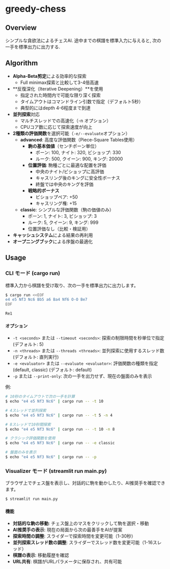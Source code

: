 # greedy-chess

## Overview

シンプルな貪欲法によるチェスAI.
途中までの棋譜を標準入力に与えると, 次の一手を標準出力に出力する.

## Algorithm

- **Alpha-Beta剪定**による効率的な探索
    - Full minimax探索と比較して3-4倍高速
- **反復深化（Iterative Deepening）**を使用
    - 指定された時間内で可能な限り深く探索
    - タイムアウトはコマンドライン引数で指定（デフォルト5秒）
    - 典型的にはdepth 4-6程度まで到達
- **並列探索**対応
    - マルチスレッドでの高速化（-n オプション）
    - CPUコア数に応じて探索速度が向上
- **2種類の評価関数**を選択可能（`-e/--evaluate`オプション）
    - **advanced**: 高度な評価関数（Piece-Square Tables使用）
        - **駒の基本価値**（センチポーン単位）
            - ポーン: 100, ナイト: 320, ビショップ: 330
            - ルーク: 500, クイーン: 900, キング: 20000
        - **位置評価**: 駒種ごとに最適な配置を評価
            - 中央のナイト/ビショップに高評価
            - キャスリング後のキングに安全性ボーナス
            - 終盤では中央のキングを評価
        - **戦略的ボーナス**
            - ビショップペア: +50
            - キャスリング権: +15
    - **classic**: シンプルな評価関数（駒の価値のみ）
        - ポーン: 1, ナイト: 3, ビショップ: 3
        - ルーク: 5, クイーン: 9, キング: 999
        - 位置評価なし（比較・検証用）
- **キャッシュシステム**による結果の再利用
- **オープニングブック**による序盤の最適化

## Usage

### CLI モード (cargo run)

標準入力から棋譜を受け取り、次の一手を標準出力に出力します。

```bash
$ cargo run <<EOF
e4 e5 Nf3 Nc6 Bb5 a6 Ba4 Nf6 O-O Be7
EOF

Re1
```

#### オプション

- `-t <seconds>` または `--timeout <seconds>`: 探索の制限時間を秒単位で指定 (デフォルト: 5)
- `-n <threads>` または `--threads <threads>`: 並列探索に使用するスレッド数 (デフォルト: 直列実行)
- `-e <evaluator>` または `--evaluate <evaluator>`: 評価関数の種類を指定 (default, classic) (デフォルト: default)
- `-p` または `--print-only`: 次の一手を出力せず、現在の盤面のみを表示

例:
```bash
# 10秒のタイムアウトで次の一手を計算
$ echo "e4 e5 Nf3 Nc6" | cargo run -- -t 10

# 4スレッドで並列探索
$ echo "e4 e5 Nf3 Nc6" | cargo run -- -t 5 -n 4

# 8スレッドで10秒間探索
$ echo "e4 e5 Nf3 Nc6" | cargo run -- -t 10 -n 8

# クラシック評価関数を使用
$ echo "e4 e5 Nf3 Nc6" | cargo run -- -e classic

# 盤面のみを表示
$ echo "e4 e5 Nf3 Nc6" | cargo run -- -p
```

### Visualizer モード (streamlit run main.py)

ブラウザ上でチェス盤を表示し、対話的に駒を動かしたり、AI推奨手を確認できます。

```bash
$ streamlit run main.py
```

#### 機能

- **対話的な駒の移動**: チェス盤上のマスをクリックして駒を選択・移動
- **AI推奨手の表示**: 現在の局面から次の最善手をAIが提案
- **探索時間の調整**: スライダーで探索時間を変更可能（1-30秒）
- **並列探索スレッド数の調整**: スライダーでスレッド数を変更可能（1-16スレッド）
- **棋譜の表示**: 移動履歴を確認
- **URL共有**: 棋譜がURLパラメータに保存され、共有可能
